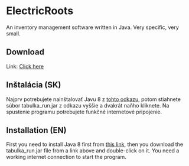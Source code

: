 # ElectricRoots
An inventory management software written in Java. Very specific, very small.

## Download
Link: [Click here](https://github.com/Plajdo/ElectricRoots/raw/master/tabulka_run.jar)

## Inštalácia (SK)
Najprv potrebujete nainštalovať Javu 8 z [tohto odkazu](https://www.java.com/en/download/), potom stiahnete súbor tabulka_run.jar z odkazu vyššie a dvakrát naňho kliknete. Na spustenie programu potrebujete funkčné internetové pripojenie.

## Installation (EN)
First you need to install Java 8 first from [this link](https://www.java.com/en/download/), then you download the tabulka_run.jar file from a link above and double-click on it. You need a working internet connection to start the program.
